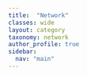 ```yaml
---
title:  "Network"
classes: wide
layout: category
taxonomy: network
author_profile: true
sidebar:
  nav: "main"
---
```


